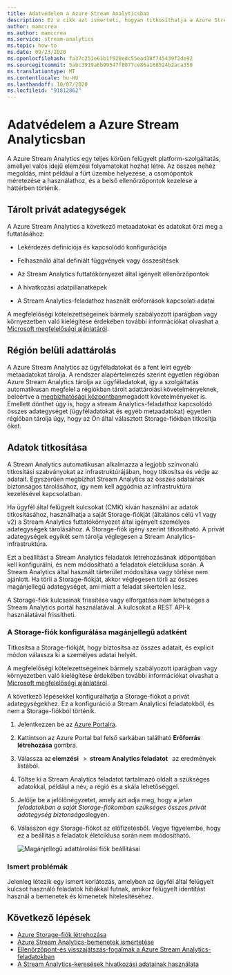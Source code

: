```yaml
---
title: Adatvédelem a Azure Stream Analyticsban
description: Ez a cikk azt ismerteti, hogyan titkosíthatja a Azure Stream Analytics feladatok által használt személyes adatait.
author: mamccrea
ms.author: mamccrea
ms.service: stream-analytics
ms.topic: how-to
ms.date: 09/23/2020
ms.openlocfilehash: fa37c251e61b1f920edc55ead38f745439f2de92
ms.sourcegitcommit: 5abc3919a6b99547f8077ce86a168524b2aca350
ms.translationtype: MT
ms.contentlocale: hu-HU
ms.lasthandoff: 10/07/2020
ms.locfileid: "91812862"
---
```

# <a name="data-protection-in-azure-stream-analytics"></a>Adatvédelem a Azure Stream Analyticsban 

A Azure Stream Analytics egy teljes körűen felügyelt platform-szolgáltatás, amellyel valós idejű elemzési folyamatokat hozhat létre. Az összes nehéz megoldás, mint például a fürt üzembe helyezése, a csomópontok méretezése a használathoz, és a belső ellenőrzőpontok kezelése a háttérben történik.

## <a name="private-data-assets-that-are-stored"></a>Tárolt privát adategységek

A Azure Stream Analytics a következő metaadatokat és adatokat őrzi meg a futtatásához: 

* Lekérdezés definíciója és kapcsolódó konfigurációja  

* Felhasználó által definiált függvények vagy összesítések  

* Az Stream Analytics futtatókörnyezet által igényelt ellenőrzőpontok

* A hivatkozási adatpillanatképek 

* A Stream Analytics-feladathoz használt erőforrások kapcsolati adatai

A megfelelőségi kötelezettségeinek bármely szabályozott iparágban vagy környezetben való kielégítése érdekében további információkat olvashat a [Microsoft megfelelőségi ajánlatáról](https://gallery.technet.microsoft.com/Overview-of-Azure-c1be3942). 

## <a name="in-region-data-residency"></a>Régión belüli adattárolás
A Azure Stream Analytics az ügyféladatokat és a fent leírt egyéb metaadatokat tárolja. A rendszer alapértelmezés szerint egyetlen régióban Azure Stream Analytics tárolja az ügyféladatokat, így a szolgáltatás automatikusan megfelel a régiókban tárolt adattárolási követelményeknek, beleértve a [megbízhatósági központban](https://azuredatacentermap.azurewebsites.net/)megadott követelményeket is.
Emellett dönthet úgy is, hogy a stream Analytics-feladathoz kapcsolódó összes adategységet (ügyféladatokat és egyéb metaadatokat) egyetlen régióban tárolja úgy, hogy az Ön által választott Storage-fiókban titkosítja őket.

## <a name="encrypt-your-data"></a>Adatok titkosítása

A Stream Analytics automatikusan alkalmazza a legjobb színvonalú titkosítási szabványokat az infrastruktúrájában, hogy titkosítsa és védje az adatait. Egyszerűen megbízhat Stream Analytics az összes adatainak biztonságos tárolásához, így nem kell aggódnia az infrastruktúra kezelésével kapcsolatban.

Ha ügyfél által felügyelt kulcsokat (CMK) kíván használni az adatok titkosításához, használhatja a saját Storage-fiókját (általános célú v1 vagy v2) a Stream Analytics futtatókörnyezet által igényelt személyes adategységek tárolásához. A Storage-fiók igény szerint titkosítható. A privát adategységek egyikét sem tárolja véglegesen a Stream Analytics-infrastruktúra. 

Ezt a beállítást a Stream Analytics feladatok létrehozásának időpontjában kell konfigurálni, és nem módosítható a feladatok életciklusa során. A Stream Analytics által használt tárterület módosítása vagy törlése nem ajánlott. Ha törli a Storage-fiókját, akkor véglegesen törli az összes magánjellegű adategységet, ami miatt a feladat sikertelen lesz. 

A Storage-fiók kulcsainak frissítése vagy elforgatása nem lehetséges a Stream Analytics portál használatával. A kulcsokat a REST API-k használatával frissítheti.


### <a name="configure-storage-account-for-private-data"></a>A Storage-fiók konfigurálása magánjellegű adatként 


Titkosítsa a Storage-fiókját, hogy biztosítsa az összes adatait, és explicit módon válassza ki a személyes adatai helyét. 

A megfelelőségi kötelezettségeinek bármely szabályozott iparágban vagy környezetben való kielégítése érdekében további információkat olvashat a [Microsoft megfelelőségi ajánlatáról](https://gallery.technet.microsoft.com/Overview-of-Azure-c1be3942). 



A következő lépésekkel konfigurálhatja a Storage-fiókot a privát adategységekhez. Ez a konfiguráció a Stream Analyticsi feladatokból, és nem a Storage-fiókból történik.

1. Jelentkezzen be az [Azure Portalra](https://portal.azure.com/).

1. Kattintson az Azure Portal bal felső sarkában található **Erőforrás létrehozása** gombra. 

1. Válassza az **elemzési**   >  **stream Analytics feladatot**   az eredmények listából. 

1. Töltse ki a Stream Analytics feladatot tartalmazó oldalt a szükséges adatokkal, például a név, a régió és a skála lehetőséggel. 

1. Jelölje be a jelölőnégyzetet, amely azt adja meg, hogy a *jelen feladatokban a saját Storage-fiókomban szükséges összes privát adategység biztonságos*legyen.

1. Válasszon egy Storage-fiókot az előfizetésből. Vegye figyelembe, hogy ez a beállítás a feladatok életciklusa során nem módosítható. 

   ![Magánjellegű adattárolási fiók beállításai](./media/data-protection/storage-account-create.png)



### <a name="known-issues"></a>Ismert problémák
Jelenleg létezik egy ismert korlátozás, amelyben az ügyfél által felügyelt kulcsot használó feladatok hibákkal futnak, amikor felügyelt identitást használ a bemenetek és kimenetek hitelesítéséhez.

## <a name="next-steps"></a>Következő lépések

* [Azure Storage-fiók létrehozása](../storage/common/storage-account-create.md)
* [Azure Stream Analytics-bemenetek ismertetése](stream-analytics-add-inputs.md)
* [Ellenőrzőpont-és visszajátszás-fogalmak a Azure Stream Analytics-feladatokban](stream-analytics-concepts-checkpoint-replay.md)
* [A Stream Analytics-keresések hivatkozási adatainak használata](stream-analytics-use-reference-data.md)
